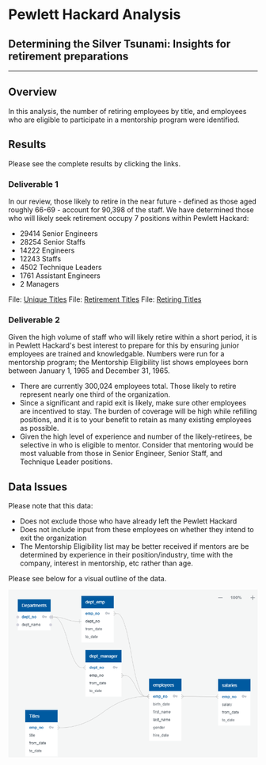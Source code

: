# Pewlett Hackard Analysis
Determining the Silver Tsunami: Insights for retirement preparations
---
---

## Overview
In this analysis, the number of retiring employees by title, and employees who are eligible to participate in a mentorship program were identified.

## Results
Please see the complete results by clicking the links.

### Deliverable 1
In our review, those likely to retire in the near future - defined as those aged roughly 66-69 - account for 90,398 of the staff. We have determined those who will likely seek retirement occupy 7 positions within Pewlett Hackard: 
 - 29414	Senior Engineers
 - 28254	Senior Staffs
 - 14222	Engineers
 - 12243	Staffs
 - 4502	Technique Leaders
 - 1761	Assistant Engineers
 - 2	Managers

File: [Unique Titles](https://github.com/emilymcdaniel/Pewlett-Hackard-Analysis/blob/main/Data/unique_titles.csv)
File: [Retirement Titles](https://github.com/emilymcdaniel/Pewlett-Hackard-Analysis/blob/main/Data/retirement_titles.csv)
File: [Retiring Titles](https://github.com/emilymcdaniel/Pewlett-Hackard-Analysis/blob/main/Data/retiring_titles.csv)

### Deliverable 2
Given the high volume of staff who will likely retire within a short period, it is in Pewlett Hackard's best interest to prepare for this by ensuring junior employees are trained and knowledgable. Numbers were run for a mentorship program; the Mentorship Eligibility list shows employees born between January 1, 1965 and December 31, 1965. 
 - There are currently 300,024 employees total. Those likely to retire represent nearly one third of the organization. 
 - Since a significant and rapid exit is likely, make sure other employees are incentived to stay. The burden of coverage will be high while refilling positions, and it is to your benefit to retain as many existing employees as possible. 
 - Given the high level of experience and number of the likely-retirees, be selective in who is eligible to mentor. Consider that mentoring would be most valuable from those in Senior Engineer,	Senior Staff,	and Technique Leader positions.

## Data Issues
Please note that this data:
 - Does not exclude those who have already left the Pewlett Hackard
 - Does not include input from these employees on whether they intend to exit the organization
 - The Mentorship Eligibility list may be better received if mentors are be determined by experience in their position/industry, time with the company, interest in mentorship, etc rather than age.

Please see below for a visual outline of the data. 

![Image](https://github.com/emilymcdaniel/Pewlett-Hackard-Analysis/blob/main/QuickDBD_on_employees.PNG?raw=true) 
